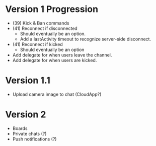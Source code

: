 # Version 1 Progression
* (39) Kick & Ban commands
* (41) Reconnect if disconnected
  * Should eventually be an option.
  * Add a lastActivity timeout to recognize server-side disconnect.
* (41) Reconnect if kicked
  * Should eventually be an option
* Add delegate for when users leave the channel.
* Add delegate for when users are kicked.

# Version 1.1
* Upload camera image to chat (CloudApp?)

# Version 2
* Boards
* Private chats (?)
* Push notifications (?)